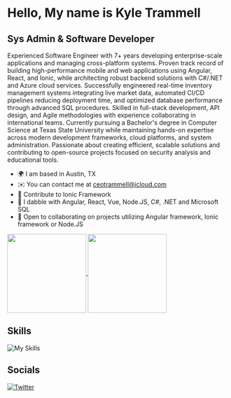 
Hello, My name is Kyle Trammell
==============================

Sys Admin & Software Developer
------------------------------

Experienced Software Engineer with 7+ years developing enterprise-scale applications and managing cross-platform systems. Proven track record of building high-performance mobile and web applications using Angular, React, and Ionic, while architecting robust backend solutions with C#/.NET and Azure cloud services. Successfully engineered real-time inventory management systems integrating live market data, automated CI/CD pipelines reducing deployment time, and optimized database performance through advanced SQL procedures. Skilled in full-stack development, API design, and Agile methodologies with experience collaborating in international teams. Currently pursuing a Bachelor's degree in Computer Science at Texas State University while maintaining hands-on expertise across modern development frameworks, cloud platforms, and system administration. Passionate about creating efficient, scalable solutions and contributing to open-source projects focused on security analysis and educational tools.

*   🌍  I am based in Austin, TX
*   ✉️  You can contact me at [ceotrammell@icloud.com](mailto:ceotrammell@icloud.com)
*   🚀  Contribute to Ionic Framework
*   🧠  I dabble with Angular, React, Vue, Node.JS, C#, .NET and Microsoft SQL
*   🤝  Open to collaborating on projects utilizing Angular framework, Ionic framework or Node.JS

<a href="https://github.com/ceotrammell">
  <img height="180em" align="center"  src="https://github-readme-stats-eta-seven-89.vercel.app/api?username=ceotrammell&count_private=true&show_icons=true&theme=transparent&hide_border=true&include_all_commits=true&layout=compact&)" />
</a>
<a href="https://github.com/ceotrammell">
  <img height="180em" align="center" src="https://github-readme-stats-eta-seven-89.vercel.app/api/top-langs/?username=ceotrammell&langs_count=8&layout=compact&theme=transparent&hide_border=true&include_all_commits=true&count_private=true&)" />
</a>

## Skills

![My Skills](https://skillicons.dev/icons?i=angular,typescript,nodejs,cs,dotnet,vue,react,gcp,html,css,sass,firebase,tailwind,vscode,azure,)
## Socials
[![Twitter](https://skillicons.dev/icons?i=linkedin)](https://www.linkedin.com/in/ceotrammell/)
